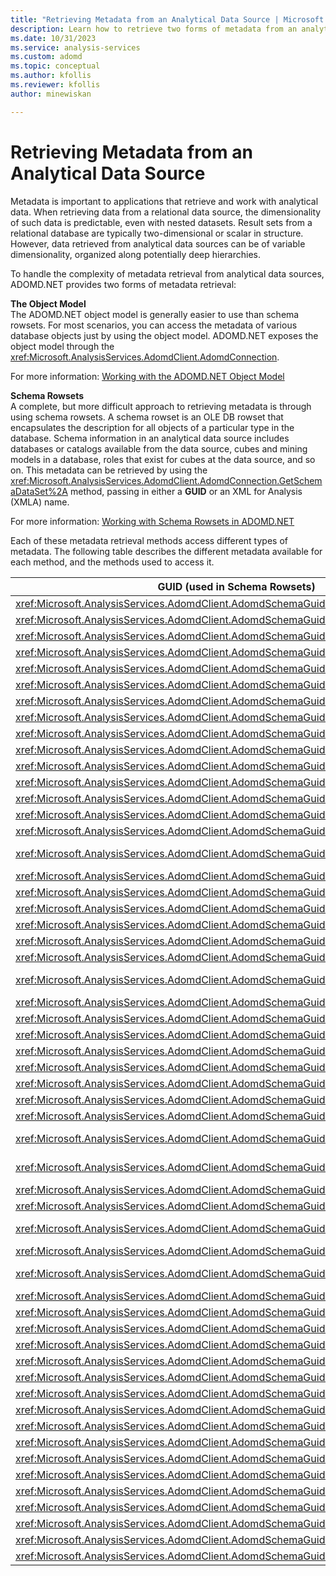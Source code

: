 ```yaml
---
title: "Retrieving Metadata from an Analytical Data Source | Microsoft Docs"
description: Learn how to retrieve two forms of metadata from an analytical data source by using ADOMD.NET.
ms.date: 10/31/2023
ms.service: analysis-services
ms.custom: adomd
ms.topic: conceptual
ms.author: kfollis
ms.reviewer: kfollis
author: minewiskan

---
```

# Retrieving Metadata from an Analytical Data Source
  Metadata is important to applications that retrieve and work with analytical data. When retrieving data from a relational data source, the dimensionality of such data is predictable, even with nested datasets. Result sets from a relational database are typically two-dimensional or scalar in structure. However, data retrieved from analytical data sources can be of variable dimensionality, organized along potentially deep hierarchies.  
  
 To handle the complexity of metadata retrieval from analytical data sources, ADOMD.NET provides two forms of metadata retrieval:  
  
 **The Object Model**  
 The ADOMD.NET object model is generally easier to use than schema rowsets. For most scenarios, you can access the metadata of various database objects just by using the object model. ADOMD.NET exposes the object model through the <xref:Microsoft.AnalysisServices.AdomdClient.AdomdConnection>.  
  
 For more information: [Working with the ADOMD.NET Object Model](retrieving-metadata-working-with-adomd-net-object-model.md)  
  
 **Schema Rowsets**  
 A complete, but more difficult approach to retrieving metadata is through using schema rowsets. A schema rowset is an OLE DB rowset that encapsulates the description for all objects of a particular type in the database. Schema information in an analytical data source includes databases or catalogs available from the data source, cubes and mining models in a database, roles that exist for cubes at the data source, and so on. This metadata can be retrieved by using the <xref:Microsoft.AnalysisServices.AdomdClient.AdomdConnection.GetSchemaDataSet%2A> method, passing in either a **GUID** or an XML for Analysis (XMLA) name.  
  
 For more information: [Working with Schema Rowsets in ADOMD.NET](retrieving-metadata-working-with-schema-rowsets.md)  
  
 Each of these metadata retrieval methods access different types of metadata. The following table describes the different metadata available for each method, and the methods used to access it.  
  
|GUID (used in Schema Rowsets)|XMLA Name (used in Schema Rowsets)|ADOMD.NET Object Model|  
|-------------------------------------|------------------------------------------|----------------------------|  
|<xref:Microsoft.AnalysisServices.AdomdClient.AdomdSchemaGuid.Actions>|MDSCHEMA_ACTIONS Rowset||  
|<xref:Microsoft.AnalysisServices.AdomdClient.AdomdSchemaGuid.Catalogs>|DBSCHEMA_CATALOGS Rowset||  
|<xref:Microsoft.AnalysisServices.AdomdClient.AdomdSchemaGuid.Columns>|DBSCHEMA_COLUMNS Rowset||  
|<xref:Microsoft.AnalysisServices.AdomdClient.AdomdSchemaGuid.Connections>|DISCOVER_CONNECTIONS||  
|<xref:Microsoft.AnalysisServices.AdomdClient.AdomdSchemaGuid.Cubes>|MDSCHEMA_CUBES Rowset|AdomdConnection.Cubes|  
|<xref:Microsoft.AnalysisServices.AdomdClient.AdomdSchemaGuid.DataSources>|DISCOVER_DATASOURCES Rowset||  
|<xref:Microsoft.AnalysisServices.AdomdClient.AdomdSchemaGuid.DBConnections>|DISCOVER_DB_CONNECTIONS||  
|<xref:Microsoft.AnalysisServices.AdomdClient.AdomdSchemaGuid.Dimensions>|MDSCHEMA_DIMENSIONS Rowset|AdomdConnection.Cubes[].Dimensions|  
|<xref:Microsoft.AnalysisServices.AdomdClient.AdomdSchemaGuid.DimensionStat>|DISCOVER_DIMENSION_STAT||  
|<xref:Microsoft.AnalysisServices.AdomdClient.AdomdSchemaGuid.Enumerators>|DISCOVER_ENUMERATORS Rowset||  
|<xref:Microsoft.AnalysisServices.AdomdClient.AdomdSchemaGuid.Functions>|MDSCHEMA_FUNCTIONS Rowset||  
|<xref:Microsoft.AnalysisServices.AdomdClient.AdomdSchemaGuid.Hierarchies>|MDSCHEMA_HIERARCHIES Rowset|AdomdConnection.Cubes[].Dimensions[].Hierarchies|  
|<xref:Microsoft.AnalysisServices.AdomdClient.AdomdSchemaGuid.InputDataSources>|MDSCHEMA_INPUT_DATASOURCES Rowset||  
|<xref:Microsoft.AnalysisServices.AdomdClient.AdomdSchemaGuid.Instances>|DISCOVER_INSTANCES Rowset||  
|<xref:Microsoft.AnalysisServices.AdomdClient.AdomdSchemaGuid.Jobs>|DISCOVER_JOBS||  
|<xref:Microsoft.AnalysisServices.AdomdClient.AdomdSchemaGuid.Keywords>|DISCOVER_KEYWORDS Rowset &#40;OLE DB for OLAP&#41;||  
|<xref:Microsoft.AnalysisServices.AdomdClient.AdomdSchemaGuid.Kpis>|MDSCHEMA_KPIS Rowset|AdomdConnection.Cubes[].KPIs|  
|<xref:Microsoft.AnalysisServices.AdomdClient.AdomdSchemaGuid.Levels>|MDSCHEMA_LEVELS Rowset|AdomdConnection.Cubes[].Dimensions[].Hierarchies[].Levels|  
|<xref:Microsoft.AnalysisServices.AdomdClient.AdomdSchemaGuid.Literals>|DISCOVER_LITERALS Rowset||  
|<xref:Microsoft.AnalysisServices.AdomdClient.AdomdSchemaGuid.Locations>|DISCOVER_LOCATIONS||  
|<xref:Microsoft.AnalysisServices.AdomdClient.AdomdSchemaGuid.Locks>|DISCOVER_LOCKS||  
|<xref:Microsoft.AnalysisServices.AdomdClient.AdomdSchemaGuid.MasterKey>|DISCOVER_MASTER_KEY||  
|<xref:Microsoft.AnalysisServices.AdomdClient.AdomdSchemaGuid.MeasureGroupDimensions>|MDSCHEMA_MEASUREGROUP_DIMENSIONS Rowset||  
|<xref:Microsoft.AnalysisServices.AdomdClient.AdomdSchemaGuid.MeasureGroups>|MDSCHEMA_MEASUREGROUPS Rowset||  
|<xref:Microsoft.AnalysisServices.AdomdClient.AdomdSchemaGuid.Measures>|MDSCHEMA_MEASURES Rowset|AdomdConnection.Cubes[].Measures|  
|<xref:Microsoft.AnalysisServices.AdomdClient.AdomdSchemaGuid.MemberProperties>|MDSCHEMA_PROPERTIES Rowset|PropertyCollection available from most major ADOMD.NET objects.|  
|<xref:Microsoft.AnalysisServices.AdomdClient.AdomdSchemaGuid.Members>|MDSCHEMA_MEMBERS Rowset|AdomdConnection.Cubes[].Dimensions[].Hierarchies[].Levels[].GetMembers()|  
|<xref:Microsoft.AnalysisServices.AdomdClient.AdomdSchemaGuid.MemoryGrant>|DISCOVER_MEMORYGRANT||  
|<xref:Microsoft.AnalysisServices.AdomdClient.AdomdSchemaGuid.MemoryUsage>|DISCOVER_MEMORYUSAGE||  
|<xref:Microsoft.AnalysisServices.AdomdClient.AdomdSchemaGuid.MiningColumns>|DMSCHEMA_MINING_COLUMNS Rowset|AdomdConnection.MiningModels[].MiningModelColumns|  
|<xref:Microsoft.AnalysisServices.AdomdClient.AdomdSchemaGuid.MiningFunctions>|DMSCHEMA_MINING_FUNCTIONS Rowset||  
|<xref:Microsoft.AnalysisServices.AdomdClient.AdomdSchemaGuid.MiningModelContent>|DMSCHEMA_MINING_MODEL_CONTENT Rowset|AdomdConnection.MiningModels[].MiningContentNodes|  
|<xref:Microsoft.AnalysisServices.AdomdClient.AdomdSchemaGuid.MiningModelContentPmml>|DMSCHEMA_MINING_MODEL_CONTENT_PMML Rowset||  
|<xref:Microsoft.AnalysisServices.AdomdClient.AdomdSchemaGuid.MiningModels>|DMSCHEMA_MINING_MODELS Rowset|AdomdConnection.MiningModels|  
|<xref:Microsoft.AnalysisServices.AdomdClient.AdomdSchemaGuid.MiningModelXml>|DMSCHEMA_MINING_MODEL_XML Rowset||  
|<xref:Microsoft.AnalysisServices.AdomdClient.AdomdSchemaGuid.MiningServiceParameters>|DMSCHEMA_MINING_SERVICE_PARAMETERS Rowset|AdomdConnection.MiningServices[].MiningServiceParameters|  
|<xref:Microsoft.AnalysisServices.AdomdClient.AdomdSchemaGuid.MiningServices>|DMSCHEMA_MINING_SERVICES Rowset|AdomdConnection.MiningServices|  
|<xref:Microsoft.AnalysisServices.AdomdClient.AdomdSchemaGuid.MiningStructureColumns>|DMSCHEMA_MINING_STRUCTURE_COLUMNS Rowset|AdomdConnection.MiningStructures[].MiningStructureColumns|  
|<xref:Microsoft.AnalysisServices.AdomdClient.AdomdSchemaGuid.MiningStructures>|DMSCHEMA_MINING_STRUCTURES Rowset|AdomdConnection.MiningStructures|  
|<xref:Microsoft.AnalysisServices.AdomdClient.AdomdSchemaGuid.PartitionDimensionStat>|DISCOVER_PARTITION_DIMENSION_STAT||  
|<xref:Microsoft.AnalysisServices.AdomdClient.AdomdSchemaGuid.PartitionStat>|DISCOVER_PARTITION_STAT||  
|<xref:Microsoft.AnalysisServices.AdomdClient.AdomdSchemaGuid.PerformanceCounters>|DISCOVER_PERFORMANCE_COUNTERS||  
|<xref:Microsoft.AnalysisServices.AdomdClient.AdomdSchemaGuid.ProviderTypes>|DBSCHEMA_PROVIDER_TYPES Rowset||  
|<xref:Microsoft.AnalysisServices.AdomdClient.AdomdSchemaGuid.SchemaRowsets>|DISCOVER_SCHEMA_ROWSETS Rowset||  
|<xref:Microsoft.AnalysisServices.AdomdClient.AdomdSchemaGuid.Sessions>|DISCOVER_SESSIONS||  
|<xref:Microsoft.AnalysisServices.AdomdClient.AdomdSchemaGuid.Sets>|MDSCHEMA_SETS Rowset|AdomdConnection.Cubes[].NamedSets|  
|<xref:Microsoft.AnalysisServices.AdomdClient.AdomdSchemaGuid.Tables>|DBSCHEMA_TABLES Rowset||  
|<xref:Microsoft.AnalysisServices.AdomdClient.AdomdSchemaGuid.TablesInfo>|DBSCHEMA_TABLES_INFO||  
|<xref:Microsoft.AnalysisServices.AdomdClient.AdomdSchemaGuid.TraceColumns>|DISCOVER_TRACE_COLUMNS||  
|<xref:Microsoft.AnalysisServices.AdomdClient.AdomdSchemaGuid.TraceDefinitionProviderInfo>|DISCOVER_TRACE_DEFINITION_PROVIDERINFO||  
|<xref:Microsoft.AnalysisServices.AdomdClient.AdomdSchemaGuid.TraceEventCategories>|DISCOVER_TRACE_EVENT_CATEGORIES||  
|<xref:Microsoft.AnalysisServices.AdomdClient.AdomdSchemaGuid.Traces>|DISCOVER_TRACES||  
|<xref:Microsoft.AnalysisServices.AdomdClient.AdomdSchemaGuid.Transactions>|DISCOVER_TRANSACTIONS||  
|<xref:Microsoft.AnalysisServices.AdomdClient.AdomdSchemaGuid.XmlaProperties>|DISCOVER_PROPERTIES Rowset||  
|<xref:Microsoft.AnalysisServices.AdomdClient.AdomdSchemaGuid.XmlMetadata>|DISCOVER_XML_METADATA Rowset||  

